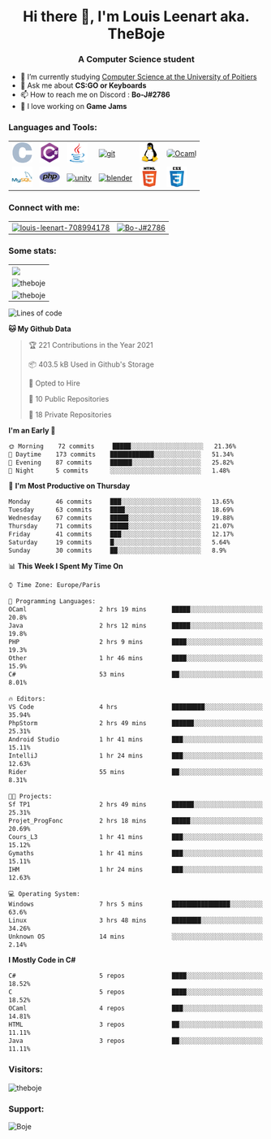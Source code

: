 <h1 align="center">Hi there 👋, I'm Louis Leenart aka. TheBoje</h1>
<h3 align="center">A Computer Science student</h3>

- 🔭 I’m currently studying [Computer Science at the University of Poitiers](http://formations.univ-poitiers.fr/fr/index/autre-diplome-niveau-master-AM/autre-diplome-niveau-master-AM/cmi-informatique-JD2XQGVY.html)
- 💬 Ask me about **CS:GO or Keyboards** <!-- TODO Ajouter un svg d'ergodox -->
- 📫 How to reach me on Discord : **Bo-J#2786**
- 🎯 I love working on **Game Jams**

<h3 align="left">Languages and Tools:</h3>
<p align="center"> 
  <table align="center">
    <tr>
      <td><a href="https://www.cprogramming.com/" target="_blank"> <img src="https://raw.githubusercontent.com/devicons/devicon/master/icons/c/c-original.svg" alt="c" width="40" height="40"/> </a> 
      <td><a href="https://www.w3schools.com/cs/" target="_blank"> <img src="https://raw.githubusercontent.com/devicons/devicon/master/icons/csharp/csharp-original.svg" alt="csharp" width="40" height="40"/> </a> 
      <td><a href="https://www.java.com" target="_blank"> <img src="https://raw.githubusercontent.com/devicons/devicon/master/icons/java/java-original.svg" alt="java" width="40" height="40"/> </a> 
      <td><a href="https://git-scm.com/" target="_blank"> <img src="https://www.vectorlogo.zone/logos/git-scm/git-scm-icon.svg" alt="git" width="40" height="40"/> </a>
      <td><a href="https://www.linux.org/" target="_blank"> <img src="https://raw.githubusercontent.com/devicons/devicon/master/icons/linux/linux-original.svg" alt="linux" width="40" height="40"/> </a> 
      <td><a href="" target="_blank"> <img src="https://ocaml.org/img/OCaml_Sticker.svg" alt="Ocaml" width="40" height="40" style="border-radius: 5px;"/> </a>
    <tr>
      <td><a href="https://www.mysql.com/" target="_blank"> <img src="https://raw.githubusercontent.com/devicons/devicon/master/icons/mysql/mysql-original-wordmark.svg" alt="mysql" width="40" height="40"/> </a>
      <td><a href="https://www.php.net" target="_blank"> <img src="https://raw.githubusercontent.com/devicons/devicon/master/icons/php/php-original.svg" alt="php" width="40" height="40"/> </a>
      <td><a href="https://unity.com/" target="_blank"> <img src="https://www.vectorlogo.zone/logos/unity3d/unity3d-icon.svg" alt="unity" width="40" height="40"/> </a>
      <td><a href="https://www.blender.org/" target="_blank"> <img src="https://download.blender.org/branding/community/blender_community_badge_white.svg" alt="blender" width="40" height="40"/> </a> 
      <td><a href="https://www.w3.org/html/" target="_blank"> <img src="https://raw.githubusercontent.com/devicons/devicon/master/icons/html5/html5-original-wordmark.svg" alt="html5" width="40" height="40"/> </a>
      <td><a href="https://www.w3schools.com/css/" target="_blank"> <img src="https://raw.githubusercontent.com/devicons/devicon/master/icons/css3/css3-original-wordmark.svg" alt="css3" width="40" height="40"/> </a>  
  </table>
  
</p>

<h3 align="left">Connect with me:</h3>
<p align="left">
  <table align="center">
    <tr>
      <td><a href="https://linkedin.com/in/louis-leenart-708994178" target="blank"><img align="center" src="https://cdn.jsdelivr.net/npm/simple-icons@3.0.1/icons/linkedin.svg" alt="louis-leenart-708994178" height="40" width="40"/></a>
      <td><a href="https://discord.gg/Bo-J#2786" target="blank"><img align="center" src="https://cdn.jsdelivr.net/npm/simple-icons@3.0.1/icons/discord.svg" alt="Bo-J#2786" height="40" width="40"/></a> 
  </table>
</p>

<h3 align="left">Some stats:</h3>
<p align="center">
  <table align="center">
    <tr><td><img align="center" src="https://github-readme-stats.vercel.app/api?username=TheBoje&show_icons=true&theme=dark&count_private=true" />
    <tr><td><img align="center" src="https://github-readme-streak-stats.herokuapp.com/?user=theboje&theme=dark&count_private=true&" alt="theboje" />
    <tr><td><img align="center" src="https://github-readme-stats.vercel.app/api/wakatime?username=Bo_J&theme=dark" alt="theboje" />
  </table>
</p>

<!--START_SECTION:waka-->
![Lines of code](https://img.shields.io/badge/From%20Hello%20World%20I%27ve%20Written-621692%20lines%20of%20code-blue)

**🐱 My Github Data** 

> 🏆 221 Contributions in the Year 2021
 > 
> 📦 403.5 kB Used in Github's Storage 
 > 
> 💼 Opted to Hire
 > 
> 📜 10 Public Repositories 
 > 
> 🔑 18 Private Repositories  
 > 
**I'm an Early 🐤** 

```text
🌞 Morning    72 commits     █████░░░░░░░░░░░░░░░░░░░░   21.36% 
🌆 Daytime    173 commits    ████████████░░░░░░░░░░░░░   51.34% 
🌃 Evening    87 commits     ██████░░░░░░░░░░░░░░░░░░░   25.82% 
🌙 Night      5 commits      ░░░░░░░░░░░░░░░░░░░░░░░░░   1.48%

```
📅 **I'm Most Productive on Thursday** 

```text
Monday       46 commits     ███░░░░░░░░░░░░░░░░░░░░░░   13.65% 
Tuesday      63 commits     ████░░░░░░░░░░░░░░░░░░░░░   18.69% 
Wednesday    67 commits     █████░░░░░░░░░░░░░░░░░░░░   19.88% 
Thursday     71 commits     █████░░░░░░░░░░░░░░░░░░░░   21.07% 
Friday       41 commits     ███░░░░░░░░░░░░░░░░░░░░░░   12.17% 
Saturday     19 commits     █░░░░░░░░░░░░░░░░░░░░░░░░   5.64% 
Sunday       30 commits     ██░░░░░░░░░░░░░░░░░░░░░░░   8.9%

```


📊 **This Week I Spent My Time On** 

```text
⌚︎ Time Zone: Europe/Paris

💬 Programming Languages: 
OCaml                    2 hrs 19 mins       █████░░░░░░░░░░░░░░░░░░░░   20.8% 
Java                     2 hrs 12 mins       █████░░░░░░░░░░░░░░░░░░░░   19.8% 
PHP                      2 hrs 9 mins        ████░░░░░░░░░░░░░░░░░░░░░   19.3% 
Other                    1 hr 46 mins        ████░░░░░░░░░░░░░░░░░░░░░   15.9% 
C#                       53 mins             ██░░░░░░░░░░░░░░░░░░░░░░░   8.01%

🔥 Editors: 
VS Code                  4 hrs               █████████░░░░░░░░░░░░░░░░   35.94% 
PhpStorm                 2 hrs 49 mins       ██████░░░░░░░░░░░░░░░░░░░   25.31% 
Android Studio           1 hr 41 mins        ███░░░░░░░░░░░░░░░░░░░░░░   15.11% 
IntelliJ                 1 hr 24 mins        ███░░░░░░░░░░░░░░░░░░░░░░   12.63% 
Rider                    55 mins             ██░░░░░░░░░░░░░░░░░░░░░░░   8.31%

🐱‍💻 Projects: 
Sf TP1                   2 hrs 49 mins       ██████░░░░░░░░░░░░░░░░░░░   25.31% 
Projet_ProgFonc          2 hrs 18 mins       █████░░░░░░░░░░░░░░░░░░░░   20.69% 
Cours_L3                 1 hr 41 mins        ███░░░░░░░░░░░░░░░░░░░░░░   15.12% 
Gymaths                  1 hr 41 mins        ███░░░░░░░░░░░░░░░░░░░░░░   15.11% 
IHM                      1 hr 24 mins        ███░░░░░░░░░░░░░░░░░░░░░░   12.63%

💻 Operating System: 
Windows                  7 hrs 5 mins        ████████████████░░░░░░░░░   63.6% 
Linux                    3 hrs 48 mins       ████████░░░░░░░░░░░░░░░░░   34.26% 
Unknown OS               14 mins             ░░░░░░░░░░░░░░░░░░░░░░░░░   2.14%

```

**I Mostly Code in C#** 

```text
C#                       5 repos             ████░░░░░░░░░░░░░░░░░░░░░   18.52% 
C                        5 repos             ████░░░░░░░░░░░░░░░░░░░░░   18.52% 
OCaml                    4 repos             ███░░░░░░░░░░░░░░░░░░░░░░   14.81% 
HTML                     3 repos             ██░░░░░░░░░░░░░░░░░░░░░░░   11.11% 
Java                     3 repos             ██░░░░░░░░░░░░░░░░░░░░░░░   11.11%

```



<!--END_SECTION:waka-->

<h3 align="left">Visitors:</h3>
<p><img align="center" src="https://visitor-badge.glitch.me/badge?page_id=TheBoje" alt="theboje" /></p>

<h3 align="left">Support:</h3>
<p><a href="https://www.buymeacoffee.com/Boje"> <img align="left" src="https://cdn.buymeacoffee.com/buttons/v2/default-yellow.png" height="50" width="210" alt="Boje" /></a></p>